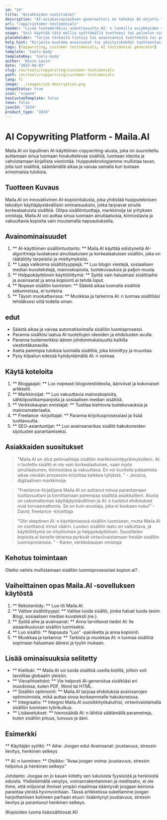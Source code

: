 ```yaml
---
id: "34"
title: "Asiakkaiden suositukset"
description: "AI-asiakassopimuksen generaattori on tehokas AI-ohjattu työkalu, joka auttaa luomaan realistisia ja kiinnostavia asiakkaiden suosituksia tuotteillesi tai palveluillesi.  Säästä aikaa ja vaivaa luomalla aitoja kuulostavia suosituksia, jotka korostavat tarjouksesi etuja ja arvoa."
url: "/app/customer-testimonials"
header: "Lisää tuotemerkkisi uskottavuutta AI: n luomilla asiakkaiden suosituksilla."
usage: "Voit käyttää tätä mallia syöttämällä tuotteesi tai palvelun nimi, avainsanat tai avainominaisuudet, samoin kuin kaikki asiakasnimet tai sijainnit, jotka haluat sisällyttää.  Tämä työkalu tuottaa sitten vakuuttavan ja kiinnostavan asiakkaan suosituksen panoksesi perusteella."
placeholder: "Tarjoa tärkeitä tietoja tai avainsanoja tuotteesta tai palvelusta, esim.  Tuotteen nimi, kuten 'joogamatto', avainominaisuudet, kuten 'ei liuku', 'ympäristöystävällinen' tai asiakasnimet ja sijainnit (valinnainen)."
help_hint: "Kirjoita muutama avainsanat tai yksityiskohdat tuotteestasi tai palvelustasi, ja luomme houkuttelevan asiakkaan suosituksen panoksesi perusteella.  Valinnaisesti voit myös tarjota asiakkaiden nimiä ja sijainteja."
tags: [Copywriting, customer testimonials, AI testimonial generator]
template: 'tools-body'
templateKey: 'tools-body'
author: 'Kevin Levin'
date: "2023-04-03"
slug: /en/tools/copywriting/customer-testimonials
path: /en/tools/copywriting/customer-testimonials
lang: fi
image: ../images/job-description.png
imageStatus: true
icon: "vrpano"
hasCustomTemplate: false
tone: false
jsonId: "1034"
product_type: "1034"
---
```

# AI Copywriting Platform - Maila.AI

Maila.AI on lopullinen AI-käyttöinen copywriting-alusta, joka on suunniteltu auttamaan sinua luomaan houkuttelevaa sisältöä, luomaan ideoita ja vahvistamaan kirjallista viestintää.  Huipputeknologiamme mullistaa tavan, jolla luot sisältöä, säästämällä aikaa ja vaivaa samalla kun tuotaan erinomaisia ​​tuloksia.

## Tuotteen Kuvaus

Maila.AI on innovatiivinen AI-kopiointialusta, joka yhdistää huipputeknisen tekoälyn käyttäjäystävällisiin ominaisuuksiin, jotka tarjoavat sinulle korkealaatuista sisältöä.  Olitpa sisällöntuottaja, markkinoija tai yrityksen omistaja, Maila.AI voi auttaa sinua luomaan ainutlaatuisia, kiinnostavia ja vakuuttavia kopioita vain muutamalla napsautuksella.

## Avainominaisuudet

1. ** AI-käyttöinen sisällöntuotanto: ** Maila.AI käyttää edistyneitä AI-algoritmeja luodaksesi ainutlaatuisen ja korkealaatuisen sisällön, joka on räätälöity tarpeisiisi ja mieltymyksiisi.
 2. ** Laaja valikoima sisältötyyppejä: ** Luo blogin viestejä, sosiaalisen median kuvatekstejä, mainoskopioita, tuotekuvauksia ja paljon muuta.
 3. ** Helppokäyttöinen käyttöliittymä: ** Syötä vain haluamasi sisältöaihe ja avainsanat ja anna kopiointi.ai tehdä loput.
 4. ** Nopean sisällön luominen: ** Säästä aikaa luomalla sisältöä sekunneissa, ei tunteina.
 5. ** Täysin muokattavissa: ** Muokkaa ja tarkenna AI: n luomaa sisältöäsi tehdäksesi siitä todella oman.

## edut

- Säästä aikaa ja vaivaa automatisoimalla sisällön luomisprosessi.
 - Paranna sisältösi laatua AI-tuotettujen ideoiden ja ehdotusten avulla.
 - Paranna tuotemerkkisi äänen johdonmukaisuutta kaikilla viestintäkanavilla.
 - Aseta parempia tuloksia luomalla sisältöä, joka kiinnittyy ja muuntaa.
 - Pysy kilpailun edessä hyödyntämällä AI: n voimaa.

## Käytä koteloita

1. ** Bloggaajat: ** Luo nopeasti blogiviestiideoita, ääriviivat ja kokonaiset artikkelit.
 2. ** Markkinoijat: ** Luo vakuuttavia mainoskopioita, sähköpostikampanjoita ja sosiaalisen median sisältöä.
 3. ** Verkkokaupan omistajat: ** Tuottaa kiehtovia tuotekuvauksia ja mainosmateriaalia.
 4. ** Freelance -kirjoittajat: ** Paranna kirjoitusprosessiasi ja lisää tuottavuutta.
 5. ** SEO-asiantuntijat: ** Luo avainsanarikas sisältö hakukoneiden sijoitusten parantamiseksi.

## Asiakkaiden suositukset

> "Maila.AI on ollut pelinvaihtaja sisällön markkinointipyrkimyksilleni. AI: n tuotettu sisältö ei ole vain korkealaatuinen, vaan myös ainutlaatuinen, kiinnostava ja vakuuttava. En voi kuvitella palaamista aikaa vievään prosessiin  kirjoittaa kaikkea tyhjästä. "  - Jessica, digitaalinen markkinoija

> "Freelance-kirjailijana Maila.AI on auttanut minua parantamaan tuottavuuttani ja toimittamaan parempaa sisältöä asiakkailleni. Alusta on uskomattoman käyttäjäystävällinen ja AI: n tuotetut ehdotukset ovat korvaamattomia. Se on kuin avustaja, joka ei koskaan nuku!"  - David, freelance -kirjoittaja

> "Olin skeptinen AI: n käyttämisessä sisällön luomiseen, mutta Maila.AI on osoittanut minut väärin. Luodun sisällön laatu on vaikuttava, ja käyttöliittymä on intuitiivinen ja helppokäyttöinen. Suosittelen kopioita.ai kenelle tahansa  pyrkivät virtaviivaistamaan heidän sisällön luomisprosessia. "  - Karen, verkkokaupan omistaja

## Kehotus toimintaan

Oletko valmis mullistamaan sisällön luomisprosessiasi kopion.ai?  .

## Vaiheittainen opas Maila.AI -sovelluksen käytöstä

1. ** Rekisteröidy: ** Luo tili Maila.AI.
 2. ** Valitse sisältötyyppi: ** Valitse luoda sisältö, jonka haluat luoda (esim. Blogi, sosiaalisen median kuvateksti jne.).
 3. ** Syötä aihe ja avainsanat: ** Anna tarvittavat tiedot AI: lle asiaankuuluvan sisällön luomiseksi.
 4. ** Luo sisältö: ** Napsauta "Luo" -painiketta ja anna kopiointi.
 5. ** Muokkaa ja tarkenna: ** Tarkista ja muokkaa AI: n luomaa sisältöä sopimaan haluamasi äänesi ja tyylin mukaan.

## Lisää ominaisuuksia selitetty

- ** Kielituki: ** Maila.AI voi luoda sisältöä useilla kielillä, jolloin voit tavoittaa globaalin yleisön.
 - ** Vievaihtoehdot: ** Vie helposti AI-generoitua sisältöäsi eri muodoissa, kuten PDF, Word tai HTML.
 - ** Sisällön optimointi: ** Maila.AI tarjoaa ehdotuksia avainsanojen optimoinnista, mikä auttaa sinua korkeammalle hakukoneissa.
 - ** Integraatio: ** Integroi Maila.AI suosikkityökaluihisi, virtaviivaistamalla sisällön luomisen työnkulkua.
 - ** Lisäasetukset: ** hienosäädä AI: n lähtöä säätämällä parametreja, kuten sisällön pituus, luovuus ja ääni.

## Esimerkki

** Käyttäjän syöttö: **
 Aihe: Joogan edut
 Avainsanat: joustavuus, stressin lievitys, henkinen selkeys

** AI: n luominen: **
 Otsikko: "Avaa joogan voima: joustavuus, stressin helpotus ja henkinen selkeys"

Johdanto: Joogaa on jo kauan kiitetty sen lukuisista fyysisistä ja henkisistä eduista.  Yhdistelmällä venytys, voimanrakentaminen ja meditaatio, ei ole ihme, että miljoonat ihmiset ympäri maailmaa kääntyvät joogaan keinona parantaa yleistä hyvinvointiaan.  Tässä artikkelissa sukeltamme joogan harjoittamisen kolmeen parhaan etuun: lisääntynyt joustavuus, stressin lievitys ja parantunut henkinen selkeys.

(Kopioiden luoma lisäsisältöosat.AI)
